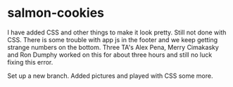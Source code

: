 # salmon-cookies 

I have added CSS and other things to make it look pretty. Still not done with CSS. 
There is some trouble with app js in the footer and we keep getting strange numbers on the bottom. Three TA's Alex Pena, Merry Cimakasky and Ron Dumphy worked on this for about three hours and still no luck fixing this error.  

Set up a new branch. Added pictures and played with CSS some more.

